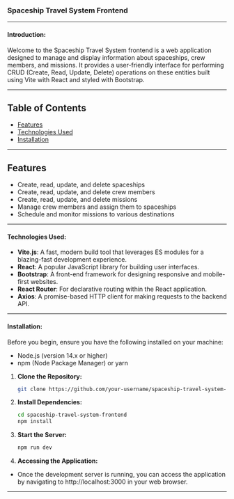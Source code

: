 ### Spaceship Travel System Frontend

---

#### Introduction:

Welcome to the Spaceship Travel System frontend is a web application designed to manage and display information about spaceships, crew members, and missions. It provides a user-friendly interface for performing CRUD (Create, Read, Update, Delete) operations on these entities built using Vite with React and styled with Bootstrap.

---

## Table of Contents

- [Features](#features)
- [Technologies Used](#technologies-used)
- [Installation](#installation)

---

## Features

- Create, read, update, and delete spaceships
- Create, read, update, and delete crew members
- Create, read, update, and delete missions
- Manage crew members and assign them to spaceships
- Schedule and monitor missions to various destinations

---

#### Technologies Used:

- **Vite.js**: A fast, modern build tool that leverages ES modules for a blazing-fast
  development experience.
- **React**: A popular JavaScript library for building user interfaces.
- **Bootstrap**: A front-end framework for designing responsive and mobile-first websites.
- **React Router**: For declarative routing within the React application.
- **Axios**: A promise-based HTTP client for making requests to the backend API.

---

#### Installation:

Before you begin, ensure you have the following installed on your machine:

- Node.js (version 14.x or higher)
- npm (Node Package Manager) or yarn

1. **Clone the Repository:**

   ```bash
   git clone https://github.com/your-username/spaceship-travel-system-api.git

   ```

2. **Install Dependencies:**

   ```bash
   cd spaceship-travel-system-frontend
   npm install

   ```

3. **Start the Server:**

   ```bash
   npm run dev

   ```

4. **Accessing the Application:**

- Once the development server is running, you can access the application by navigating to http://localhost:3000 in your web browser.

---
